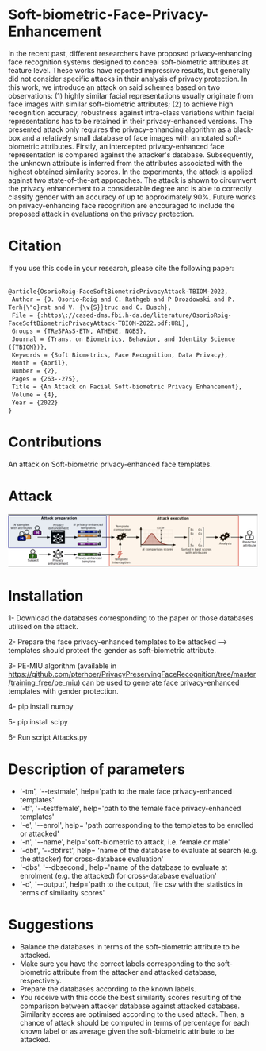 # Soft-biometric-Face-Privacy-Enhancement

In the recent past, different researchers have proposed privacy-enhancing face recognition systems designed to conceal soft-biometric attributes at feature level. These works have reported impressive results, but generally did not consider specific attacks in their analysis of privacy protection. In this work, we introduce an attack on said schemes based on two observations: (1) highly similar facial representations usually originate from face images with similar soft-biometric attributes; (2) to achieve high recognition accuracy, robustness against intra-class variations within facial representations has to be retained in their privacy-enhanced versions. The presented attack only requires the privacy-enhancing algorithm as a black-box and a relatively small database of face images with annotated soft-biometric attributes. Firstly, an intercepted privacy-enhanced face representation is compared against the attacker's database. Subsequently, the unknown attribute is inferred from the attributes associated with the highest obtained similarity scores. In the experiments, the attack is applied against two state-of-the-art approaches. The attack is shown to circumvent the privacy enhancement to a considerable degree and is able to correctly classify gender with an accuracy of up to approximately 90%. Future works on privacy-enhancing face recognition are encouraged to include the proposed attack in evaluations on the privacy protection.

# Citation

If you use this code in your research, please cite the following paper:

```{bibtex}

@article{OsorioRoig-FaceSoftBiometricPrivacyAttack-TBIOM-2022,
 Author = {D. Osorio-Roig and C. Rathgeb and P Drozdowski and P. Terh{\"o}rst and V. {\v{S}}truc and C. Busch},
 File = {:https\://cased-dms.fbi.h-da.de/literature/OsorioRoig-FaceSoftBiometricPrivacyAttack-TBIOM-2022.pdf:URL},
 Groups = {TReSPAsS-ETN, ATHENE, NGBS},
 Journal = {Trans. on Biometrics, Behavior, and Identity Science ({TBIOM})},
 Keywords = {Soft Biometrics, Face Recognition, Data Privacy},
 Month = {April},
 Number = {2},
 Pages = {263--275},
 Title = {An Attack on Facial Soft-biometric Privacy Enhancement},
 Volume = {4},
 Year = {2022}
}
```

# Contributions

An attack on Soft-biometric privacy-enhanced face templates.

# Attack

![Conceptual Overview of Proposed Attack](images/attack.png)

# Installation

1- Download the databases corresponding to the paper or those databases utilised on the attack. 

2- Prepare the face privacy-enhanced templates to be attacked --> templates should protect the gender as soft-biometric attribute.

3- PE-MIU algorithm (available in https://github.com/pterhoer/PrivacyPreservingFaceRecognition/tree/master/training_free/pe_miu) can be used to generate face privacy-enhanced templates with gender protection.

4- pip install numpy

5- pip install scipy

6- Run script Attacks.py

# Description of parameters

- '-tm', '--testmale', help='path to the male face privacy-enhanced templates'
- '-tf', '--testfemale', help='path to the female face privacy-enhanced templates'
- '-e', '--enrol', help= 'path corresponding to the templates to be enrolled or attacked'
- '-n', '--name', help='soft-biometric to attack, i.e. female or male'
- '-dbf', '--dbfirst', help= 'name of the database to evaluate at search (e.g. the attacker) for cross-database evaluation'
- '-dbs', '--dbsecond', help='name of the database to evaluate at enrolment (e.g. the attacked) for cross-database evaluation'
- '-o', '--output', help='path to the output, file csv with the statistics in terms of similarity scores'


# Suggestions

- Balance the databases in terms of the soft-biometric attribute to be attacked.
- Make sure you have the correct labels corresponding to the soft-biometric attribute from the attacker and attacked database, respectively.
- Prepare the databases according to the known labels.
- You receive with this code the best similarity scores resulting of the comparison between attacker database against attacked database. Similarity scores are optimised according to the used attack. Then, a chance of attack should be computed in terms of percentage for each known label or as average given the soft-biometric attribute to be attacked.



